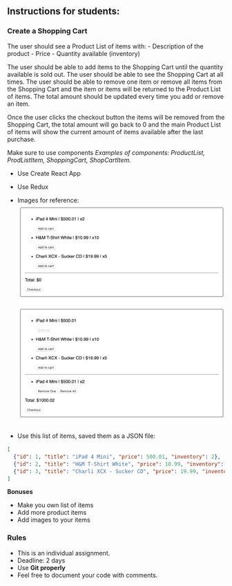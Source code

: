 ## Instructions for students:

### Create a Shopping Cart

The user should see a Product List of items with: - Description of the product - Price - Quantity available (inventory)

The user should be able to add items to the Shopping Cart until the quantity available is sold out.
The user should be able to see the Shopping Cart at all times.
The user should be able to remove one item or remove all items from the Shopping Cart and the item or items will be returned to the Product List of items.
The total amount should be updated every time you add or remove an item.

Once the user clicks the checkout button the items will be removed from the Shopping Cart, the total amount will go back to 0 and the main Product List of items will show the current amount of items available after the last purchase.

Make sure to use components _Examples of components: ProductList, ProdListItem, ShoppingCart, ShopCartItem._

-   Use Create React App

-   Use Redux

-   Images for reference:
    ![MockUp1](MockUp1.png)
    ![MockUp2](MockUp2.png)

-   Use this list of items, saved them as a JSON file:

```JSON
[
  {"id": 1, "title": "iPad 4 Mini", "price": 500.01, "inventory": 2},
  {"id": 2, "title": "H&M T-Shirt White", "price": 10.99, "inventory": 10},
  {"id": 3, "title": "Charli XCX - Sucker CD", "price": 19.99, "inventory": 5}
]
```

**Bonuses**

-   Make you own list of items
-   Add more product items
-   Add images to your items

### Rules

-   This is an individual assignment.
-   Deadline: 2 days
-   Use **Git properly**
-   Feel free to document your code with comments.
